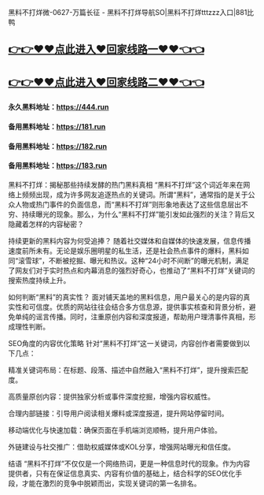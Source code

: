 黑料不打烊微-0627-万篇长征 - 黑料不打烊导航SO|黑料不打烊tttzzz入口|881比鸭

## [👉👉♥♥点此进入♥回家线路一♥♥👈👈](https://unpkg.com/182run/index.html)
## [👉👉♥♥点此进入♥回家线路二♥♥👈👈](https://unpkg.com/182-1run/index.html)

#### 永久黑料地址：https://444.run
#### 备用黑料地址：https://181.run
#### 备用黑料地址：https://182.run
#### 备用黑料地址：https://183.run

黑料不打烊：揭秘那些持续发酵的热门黑料真相
“黑料不打烊”这个词近年来在网络上频频出现，成为许多网友追逐热点的关键词。所谓“黑料”，通常指的是关于公众人物或热门事件的负面信息，而“黑料不打烊”则形象地表达了这些信息层出不穷、持续曝光的现象。那么，为什么“黑料不打烊”能引发如此强烈的关注？背后又隐藏着怎样的内容秘密？

持续更新的黑料内容为何受追捧？
随着社交媒体和自媒体的快速发展，信息传播速度前所未有。无论是娱乐圈明星的私生活，还是社会热点事件的爆料，黑料如同“滚雪球”，不断被挖掘、曝光和热议。这种“24小时不间断”的曝光机制，满足了网友们对于实时热点和内幕消息的强烈好奇心，也推动了“黑料不打烊”关键词的搜索热度持续上升。

如何判断“黑料”的真实性？
面对铺天盖地的黑料信息，用户最关心的是内容的真实性和可信度。优质的网站往往会结合多方信息源，提供事实核查和背景分析，避免单纯的谣言传播。同时，注重原创内容和深度报道，帮助用户理清事件真相，形成理性判断。

SEO角度的内容优化策略
针对“黑料不打烊”这一关键词，内容创作者需要做到以下几点：

精准关键词布局：在标题、段落、描述中自然融入“黑料不打烊”，提升搜索匹配度。

高质量原创内容：提供独家分析或事件深度挖掘，增强内容权威性。

合理内部链接：引导用户阅读相关爆料或深度报道，提升网站停留时间。

移动端优化与快速加载：确保页面在手机端浏览顺畅，提升用户体验。

外链建设与社交推广：借助权威媒体或KOL分享，增强网站曝光和信任度。

结语
“黑料不打烊”不仅仅是一个网络热词，更是一种信息时代的现象。作为内容提供者，只有在保证信息真实、内容有价值的基础上，结合科学的SEO优化手段，才能在激烈的竞争中脱颖而出，实现关键词的第一名排名。
